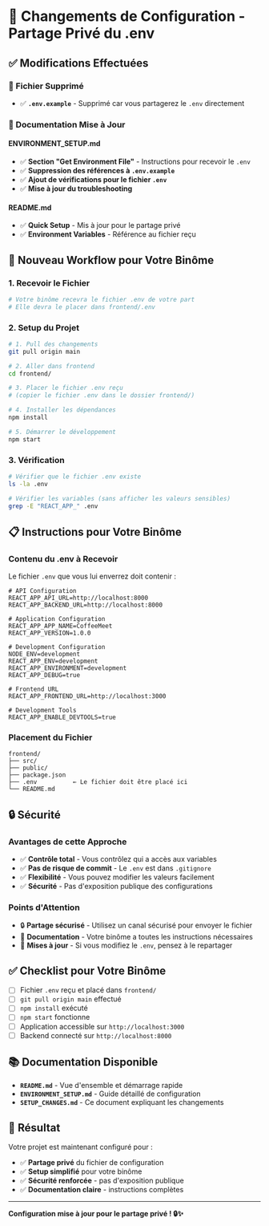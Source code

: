 # 🔧 Changements de Configuration - Partage Privé du .env

## ✅ **Modifications Effectuées**

### **📁 Fichier Supprimé**
- ✅ **`.env.example`** - Supprimé car vous partagerez le `.env` directement

### **📝 Documentation Mise à Jour**

#### **ENVIRONMENT_SETUP.md**
- ✅ **Section "Get Environment File"** - Instructions pour recevoir le `.env`
- ✅ **Suppression des références à `.env.example`**
- ✅ **Ajout de vérifications pour le fichier `.env`**
- ✅ **Mise à jour du troubleshooting**

#### **README.md**
- ✅ **Quick Setup** - Mis à jour pour le partage privé
- ✅ **Environment Variables** - Référence au fichier reçu

## 🔄 **Nouveau Workflow pour Votre Binôme**

### **1. Recevoir le Fichier**
```bash
# Votre binôme recevra le fichier .env de votre part
# Elle devra le placer dans frontend/.env
```

### **2. Setup du Projet**
```bash
# 1. Pull des changements
git pull origin main

# 2. Aller dans frontend
cd frontend/

# 3. Placer le fichier .env reçu
# (copier le fichier .env dans le dossier frontend/)

# 4. Installer les dépendances
npm install

# 5. Démarrer le développement
npm start
```

### **3. Vérification**
```bash
# Vérifier que le fichier .env existe
ls -la .env

# Vérifier les variables (sans afficher les valeurs sensibles)
grep -E "REACT_APP_" .env
```

## 📋 **Instructions pour Votre Binôme**

### **Contenu du .env à Recevoir**
Le fichier `.env` que vous lui enverrez doit contenir :

```env
# API Configuration
REACT_APP_API_URL=http://localhost:8000
REACT_APP_BACKEND_URL=http://localhost:8000

# Application Configuration
REACT_APP_APP_NAME=CoffeeMeet
REACT_APP_VERSION=1.0.0

# Development Configuration
NODE_ENV=development
REACT_APP_ENV=development
REACT_APP_ENVIRONMENT=development
REACT_APP_DEBUG=true

# Frontend URL
REACT_APP_FRONTEND_URL=http://localhost:3000

# Development Tools
REACT_APP_ENABLE_DEVTOOLS=true
```

### **Placement du Fichier**
```
frontend/
├── src/
├── public/
├── package.json
├── .env          ← Le fichier doit être placé ici
└── README.md
```

## 🔒 **Sécurité**

### **Avantages de cette Approche**
- ✅ **Contrôle total** - Vous contrôlez qui a accès aux variables
- ✅ **Pas de risque de commit** - Le `.env` est dans `.gitignore`
- ✅ **Flexibilité** - Vous pouvez modifier les valeurs facilement
- ✅ **Sécurité** - Pas d'exposition publique des configurations

### **Points d'Attention**
- 🔒 **Partage sécurisé** - Utilisez un canal sécurisé pour envoyer le fichier
- 📝 **Documentation** - Votre binôme a toutes les instructions nécessaires
- 🔄 **Mises à jour** - Si vous modifiez le `.env`, pensez à le repartager

## ✅ **Checklist pour Votre Binôme**

- [ ] Fichier `.env` reçu et placé dans `frontend/`
- [ ] `git pull origin main` effectué
- [ ] `npm install` exécuté
- [ ] `npm start` fonctionne
- [ ] Application accessible sur `http://localhost:3000`
- [ ] Backend connecté sur `http://localhost:8000`

## 📚 **Documentation Disponible**

- **`README.md`** - Vue d'ensemble et démarrage rapide
- **`ENVIRONMENT_SETUP.md`** - Guide détaillé de configuration
- **`SETUP_CHANGES.md`** - Ce document expliquant les changements

## 🎯 **Résultat**

Votre projet est maintenant configuré pour :
- ✅ **Partage privé** du fichier de configuration
- ✅ **Setup simplifié** pour votre binôme
- ✅ **Sécurité renforcée** - pas d'exposition publique
- ✅ **Documentation claire** - instructions complètes

---

**Configuration mise à jour pour le partage privé ! 🔒✨**
